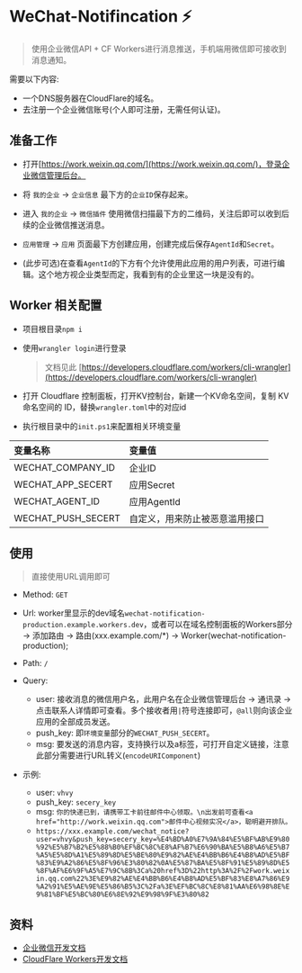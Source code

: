 # WeChat-Notifincation ⚡

> 使用企业微信API + CF Workers进行消息推送，手机端用微信即可接收到消息通知。

需要以下内容:

- 一个DNS服务器在CloudFlare的域名。
- 去注册一个企业微信账号(个人即可注册，无需任何认证)。

## 准备工作

- 打开[https://work.weixin.qq.com/](https://work.weixin.qq.com/)，登录企业微信管理后台。

- 将 `我的企业` -> `企业信息` 最下方的`企业ID`保存起来。

- 进入 `我的企业` -> `微信插件` 使用微信扫描最下方的二维码，关注后即可以收到后续的企业微信推送消息。

- `应用管理` -> `应用` 页面最下方创建应用，创建完成后保存`AgentId`和`Secret`。

- (此步可选)在查看`AgentId`的下方有个允许使用此应用的用户列表，可进行编辑。这个地方视企业类型而定，我看到有的企业里这一块是没有的。

## Worker 相关配置

- 项目根目录`npm i`

- 使用`wrangler login`进行登录

    > 文档见此 [https://developers.cloudflare.com/workers/cli-wrangler](https://developers.cloudflare.com/workers/cli-wrangler)


- 打开 Cloudflare 控制面板，打开KV控制台，新建一个KV命名空间，复制 KV 命名空间的 ID，替换`wrangler.toml`中的对应id

- 执行根目录中的`init.ps1`来配置相关环境变量


|    变量名称             |     变量值  
| :--------------------- | :-----------
| WECHAT_COMPANY_ID      | 企业ID
| WECHAT_APP_SECERT      | 应用Secret
| WECHAT_AGENT_ID        | 应用AgentId
| WECHAT_PUSH_SECERT     | 自定义，用来防止被恶意滥用接口


## 使用

> 直接使用URL调用即可

- Method: `GET`
- Url: worker里显示的dev域名`wechat-notification-production.example.workers.dev`，或者可以在域名控制面板的Workers部分 -> 添加路由 -> 路由(xxx.example.com/*) -> Worker(wechat-notification-production);
- Path: `/`
- Query: 
  - user: 接收消息的微信用户名，此用户名在企业微信管理后台 -> 通讯录 -> 点击联系人详情即可查看。多个接收者用`|`符号连接即可，`@all`则向该企业应用的全部成员发送。
  - push_key: 即`环境变量`部分的`WECHAT_PUSH_SECERT`。
  - msg: 要发送的消息内容，支持换行以及a标签，可打开自定义链接，注意此部分需要进行URL转义(`encodeURIComponent`)

- 示例:
  - user: `vhvy`
  - push_key: `secery_key`
  - msg: `你的快递已到，请携带工卡前往邮件中心领取。\n出发前可查看<a href="http://work.weixin.qq.com">邮件中心视频实况</a>，聪明避开排队。`
  - `https://xxx.example.com/wechat_notice?user=vhvy&push_key=secery_key=%E4%BD%A0%E7%9A%84%E5%BF%AB%E9%80%92%E5%B7%B2%E5%88%B0%EF%BC%8C%E8%AF%B7%E6%90%BA%E5%B8%A6%E5%B7%A5%E5%8D%A1%E5%89%8D%E5%BE%80%E9%82%AE%E4%BB%B6%E4%B8%AD%E5%BF%83%E9%A2%86%E5%8F%96%E3%80%82%0A%E5%87%BA%E5%8F%91%E5%89%8D%E5%8F%AF%E6%9F%A5%E7%9C%8B%3Ca%20href%3D%22http%3A%2F%2Fwork.weixin.qq.com%22%3E%E9%82%AE%E4%BB%B6%E4%B8%AD%E5%BF%83%E8%A7%86%E9%A2%91%E5%AE%9E%E5%86%B5%3C%2Fa%3E%EF%BC%8C%E8%81%AA%E6%98%8E%E9%81%BF%E5%BC%80%E6%8E%92%E9%98%9F%E3%80%82`

## 资料

- [企业微信开发文档](https://work.weixin.qq.com/api/doc/90000/90135/90236)
- [CloudFlare Workers开发文档](https://developers.cloudflare.com/workers/)